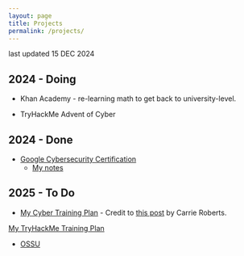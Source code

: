 ```yaml
---
layout: page
title: Projects
permalink: /projects/
---
```

last updated 15 DEC 2024

## 2024 - Doing
- Khan Academy - re-learning math to get back to university-level. 

- TryHackMe Advent of Cyber

## 2024 - Done
- [Google Cybersecurity Certification](https://grow.google/certificates/cybersecurity/)
    - [My notes](https://1dgk.github.io/2024/01/24/gcc-course-index.html)

## 2025 - To Do
- [My Cyber Training Plan](https://1drv.ms/x/s!Apounr3vgj6XhJ89Nv5Wy5N_PZGGmg?e=egYYEJ) - Credit to [this post](https://www.blackhillsinfosec.com/from-high-school-to-cyber-ninja/) by Carrie Roberts.

[My TryHackMe Training Plan](https://1drv.ms/x/s!Apounr3vgj6XhJ87lrVxZ8GCfOyDqw?e=Sp9qc5)

- [OSSU](https://github.com/ossu/computer-science)